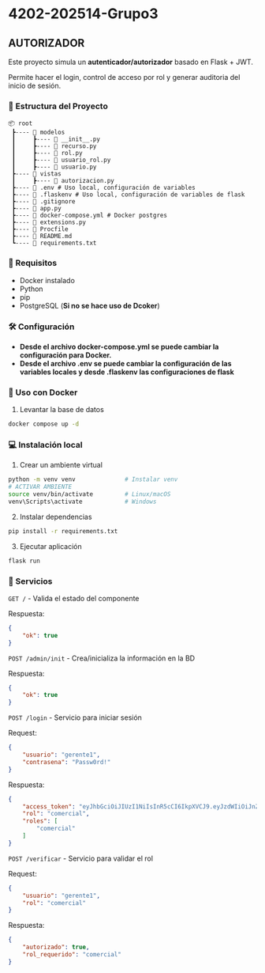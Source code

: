 # 4202-202514-Grupo3

## AUTORIZADOR

Este proyecto simula un **autenticador/autorizador** basado en Flask + JWT.

Permite hacer el login, control de acceso por rol y generar auditoria del inicio de sesión.

###  📁 Estructura del Proyecto

```
📦 root
 ┣---- 📂 modelos
 ┃     ┣---- 📜 __init__.py 
 ┃     ┣---- 📜 recurso.py 
 ┃     ┣---- 📜 rol.py 
 ┃     ┣---- 📜 usuario_rol.py 
 ┃     ┣---- 📜 usuario.py 
 ┣---- 📂 vistas
 ┃     ┣---- 📜 autorizacion.py 
 ┣---- 📜 .env # Uso local, configuración de variables
 ┣---- 📜 .flaskenv # Uso local, configuración de variables de flask
 ┣---- 📜 .gitignore
 ┣---- 📜 app.py
 ┣---- 📜 docker-compose.yml # Docker postgres
 ┣---- 📜 extensions.py
 ┣---- 📜 Procfile
 ┣---- 📜 README.md
 ┗---- 📜 requirements.txt

```
###  📌 Requisitos

* Docker instalado
* Python
* pip 
* PostgreSQL (**Si no se hace uso de Dcoker**)

###  🛠️ Configuración

* **Desde el archivo docker-compose.yml se puede cambiar la configuración para Docker.**
* **Desde el archivo .env se puede cambiar la configuración de las variables locales y desde .flaskenv las configuraciones de flask**

### 🐳 Uso con Docker

1. Levantar la base de datos
```bash
docker compose up -d
```

### 💻 Instalación local

1. Crear un ambiente virtual 
```bash
python -m venv venv              # Instalar venv
# ACTIVAR AMBIENTE
source venv/bin/activate         # Linux/macOS
venv\Scripts\activate            # Windows
```

2. Instalar dependencias

```bash
pip install -r requirements.txt
```

3. Ejecutar aplicación
```bash
flask run
```
### 🚀 Servicios

`GET /` - Valida el estado del componente

Respuesta:
```json
{
    "ok": true 
}
```

`POST /admin/init` - Crea/inicializa la información en la BD

Respuesta:
```json
{
    "ok": true 
}
```

`POST /login` - Servicio para iniciar sesión

Request:
```json
{
    "usuario": "gerente1",
    "contrasena": "Passw0rd!"
}
```

Respuesta:
```json
{
    "access_token": "eyJhbGciOiJIUzI1NiIsInR5cCI6IkpXVCJ9.eyJzdWIiOiJnZXJlbnRlMSIsInJvbCI6ImNvbWVyY2lhbCIsImlhdCI6MTc1ODU5ODkxOSwiZXhwIjoxNzU4NjAwNzE5fQ.Nx7qx22CFt5SGQ6q1SLylCBnFU4mNDQ_-5JySJuEuWk",
    "rol": "comercial",
    "roles": [
        "comercial"
    ]
}
```

`POST /verificar` - Servicio para validar el rol

Request:
```json
{
    "usuario": "gerente1",
    "rol": "comercial"
}
```

Respuesta:
```json
{
    "autorizado": true,
    "rol_requerido": "comercial"
}
```